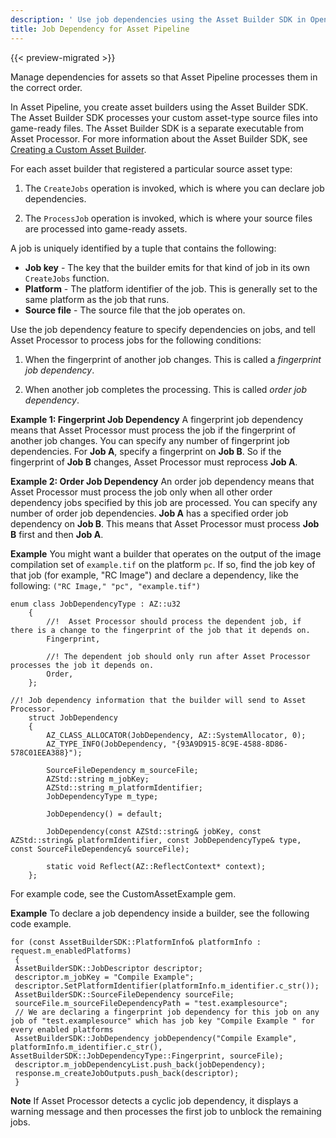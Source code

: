 ```yaml
---
description: ' Use job dependencies using the Asset Builder SDK in Open 3D Engine. '
title: Job Dependency for Asset Pipeline
---
```


{{< preview-migrated >}}

Manage dependencies for assets so that Asset Pipeline processes them in the correct order\.

In Asset Pipeline, you create asset builders using the Asset Builder SDK\. The Asset Builder SDK processes your custom asset\-type source files into game\-ready files\. The Asset Builder SDK is a separate executable from Asset Processor\. For more information about the Asset Builder SDK, see [Creating a Custom Asset Builder](/docs/user-guide/tutorials/assets/custom-builder.md)\.

For each asset builder that registered a particular source asset type:

1. The `CreateJobs` operation is invoked, which is where you can declare job dependencies\.

1. The `ProcessJob` operation is invoked, which is where your source files are processed into game\-ready assets\.

A job is uniquely identified by a tuple that contains the following:
+ **Job key** - The key that the builder emits for that kind of job in its own `CreateJobs` function\.
+ **Platform** - The platform identifier of the job\. This is generally set to the same platform as the job that runs\.
+ **Source file** - The source file that the job operates on\.

Use the job dependency feature to specify dependencies on jobs, and tell Asset Processor to process jobs for the following conditions:

1. When the fingerprint of another job changes\. This is called a *fingerprint job dependency*\.

1. When another job completes the processing\. This is called *order job dependency*\.

**Example 1: Fingerprint Job Dependency**
A fingerprint job dependency means that Asset Processor must process the job if the fingerprint of another job changes\. You can specify any number of fingerprint job dependencies\.
For **Job A**, specify a fingerprint on **Job B**\. So if the fingerprint of **Job B** changes, Asset Processor must reprocess **Job A**\.

**Example 2: Order Job Dependency**
An order job dependency means that Asset Processor must process the job only when all other order dependency jobs specified by this job are processed\. You can specify any number of order job dependencies\.
**Job A** has a specified order job dependency on **Job B**\. This means that Asset Processor must process **Job B** first and then **Job A**\.

**Example**
You might want a builder that operates on the output of the image compilation set of `example.tif` on the platform `pc`\. If so, find the job key of that job \(for example, "RC Image"\) and declare a dependency, like the following: `("RC Image," "pc", "example.tif")`

```
enum class JobDependencyType : AZ::u32
    {
        //!  Asset Processor should process the dependent job, if there is a change to the fingerprint of the job that it depends on.
        Fingerprint,

        //! The dependent job should only run after Asset Processor processes the job it depends on.
        Order,
    };

//! Job dependency information that the builder will send to Asset Processor.
    struct JobDependency
    {
        AZ_CLASS_ALLOCATOR(JobDependency, AZ::SystemAllocator, 0);
        AZ_TYPE_INFO(JobDependency, "{93A9D915-8C9E-4588-8D86-578C01EEA388}");

        SourceFileDependency m_sourceFile;
        AZStd::string m_jobKey;
        AZStd::string m_platformIdentifier;
        JobDependencyType m_type;

        JobDependency() = default;

        JobDependency(const AZStd::string& jobKey, const AZStd::string& platformIdentifier, const JobDependencyType& type, const SourceFileDependency& sourceFile);

        static void Reflect(AZ::ReflectContext* context);
    };
```

For example code, see the CustomAssetExample gem\.

**Example**
To declare a job dependency inside a builder, see the following code example\.

```
for (const AssetBuilderSDK::PlatformInfo& platformInfo : request.m_enabledPlatforms)
 {
 AssetBuilderSDK::JobDescriptor descriptor;
 descriptor.m_jobKey = "Compile Example";
 descriptor.SetPlatformIdentifier(platformInfo.m_identifier.c_str());
 AssetBuilderSDK::SourceFileDependency sourceFile;
 sourceFile.m_sourceFileDependencyPath = "test.examplesource";
 // We are declaring a fingerprint job dependency for this job on any job of "test.examplesource" which has job key "Compile Example " for every enabled platforms
 AssetBuilderSDK::JobDependency jobDependency("Compile Example", platformInfo.m_identifier.c_str(), AssetBuilderSDK::JobDependencyType::Fingerprint, sourceFile);
 descriptor.m_jobDependencyList.push_back(jobDependency);
 response.m_createJobOutputs.push_back(descriptor);
 }
```

**Note**
If Asset Processor detects a cyclic job dependency, it displays a warning message and then processes the first job to unblock the remaining jobs\.
